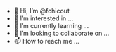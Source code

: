 - 👋 Hi, I’m @fchicout
- 👀 I’m interested in ...
- 🌱 I’m currently learning ...
- 💞️ I’m looking to collaborate on ...
- 📫 How to reach me ...

<!---
fchicout/fchicout is a ✨ special ✨ repository because its `README.md` (this file) appears on your GitHub profile.
You can click the Preview link to take a look at your changes.
--->
